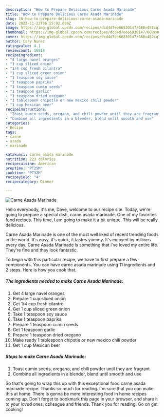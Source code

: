 ```yaml
---
description: "How to Prepare Delicious Carne Asada Marinade"
title: "How to Prepare Delicious Carne Asada Marinade"
slug: 16-how-to-prepare-delicious-carne-asada-marinade
date: 2022-11-22T06:55:02.696Z
image: https://img-global.cpcdn.com/recipes/dcd4d7ee66830147/680x482cq70/carne-asada-marinade-recipe-main-photo.jpg
thumbnail: https://img-global.cpcdn.com/recipes/dcd4d7ee66830147/680x482cq70/carne-asada-marinade-recipe-main-photo.jpg
cover: https://img-global.cpcdn.com/recipes/dcd4d7ee66830147/680x482cq70/carne-asada-marinade-recipe-main-photo.jpg
author: Cory Nunez
ratingvalue: 4.1
reviewcount: 16818
recipeingredient:
- "4 large navel oranges"
- "1 cup sliced onion"
- "1/4 cup fresh cilantro"
- "1 cup sliced green onion"
- "1 teaspoon soy sauce"
- "1 teaspoon paprika"
- "1 teaspoon cumin seeds"
- "1 teaspoon garlic"
- "1 teaspoon dried oregano"
- "1 tablespoon chipotle or new mexico chili powder"
- "1 cup Mexican beer"
recipeinstructions:
- "Toast cumin seeds, oregano, and chili powder until they are fragrant"
- "Combine all ingredients in a blender, blend until smooth and use"
categories:
- Recipe
tags:
- carne
- asada
- marinade

katakunci: carne asada marinade 
nutrition: 223 calories
recipecuisine: American
preptime: "PT25M"
cooktime: "PT32M"
recipeyield: "4"
recipecategory: Dinner

---
```



![Carne Asada Marinade](https://img-global.cpcdn.com/recipes/dcd4d7ee66830147/680x482cq70/carne-asada-marinade-recipe-main-photo.jpg)

Hello everybody, it's me, Dave, welcome to our recipe site. Today, we're going to prepare a special dish, carne asada marinade. One of my favorites food recipes. This time, I am going to make it a bit unique. This will be really delicious.

Carne Asada Marinade is one of the most well liked of recent trending foods in the world. It's easy, it's quick, it tastes yummy. It's enjoyed by millions every day. Carne Asada Marinade is something that I've loved my entire life. They're fine and they look fantastic.




To begin with this particular recipe, we have to first prepare a few components. You can have carne asada marinade using 11 ingredients and 2 steps. Here is how you cook that.

<!--inarticleads1-->

##### The ingredients needed to make Carne Asada Marinade:

1. Get 4 large navel oranges
1. Prepare 1 cup sliced onion
1. Get 1/4 cup fresh cilantro
1. Get 1 cup sliced green onion
1. Take 1 teaspoon soy sauce
1. Take 1 teaspoon paprika
1. Prepare 1 teaspoon cumin seeds
1. Get 1 teaspoon garlic
1. Prepare 1 teaspoon dried oregano
1. Make ready 1 tablespoon chipotle or new mexico chili powder
1. Get 1 cup Mexican beer




<!--inarticleads2-->

##### Steps to make Carne Asada Marinade:

1. Toast cumin seeds, oregano, and chili powder until they are fragrant
1. Combine all ingredients in a blender, blend until smooth and use




So that's going to wrap this up with this exceptional food carne asada marinade recipe. Thanks so much for reading. I'm sure that you can make this at home. There is gonna be more interesting food in home recipes coming up. Don't forget to bookmark this page in your browser, and share it to your loved ones, colleague and friends. Thank you for reading. Go on get cooking!
